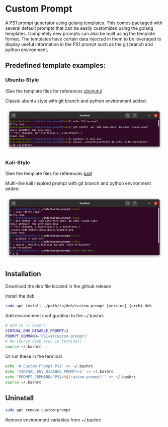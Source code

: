 
# Custom Prompt

A PS1 prompt generator using golang templates. This comes packaged with several default prompts that can be easily customized using the golang templates. Completely new prompts can also be built using the template format. The templates have certain data injected in them to be leveraged to display useful information in the PS1 prompt such as the git branch and python environment. 

## Predefined template examples:

### Ubuntu-Style

(See the template files for references [ubunutu](./prompts/ubuntu/))

Classic ubuntu style with git branch and python environment added:

![ubuntu-example-screenshot](./docs/ubuntu-example.png)

### Kali-Style

(See the template files for references [kali](./prompts/kali/))

Multi-line kali inspired prompt with git branch and python environment added:

![kali-example-screenshot](./docs/kali-example.png)

## Installation

Download the deb file located in the github release

Install the deb 
```bash
sudo apt install ./path/to/deb/custom-prompt_{version}_{arch}.deb
```

Add environment configuration to the ~/.bashrc
```bash
# Add to ~/.bashrc
VIRTUAL_ENV_DISABLE_PROMPT=1
PROMPT_COMMAND='PS1=$(custom-prompt)'
# Re-source bash (run in terminal)
source ~/.bashrc
```

Or run these in the terminal

```bash
echo '# Custom Prompt PS1' >> ~/.bashrc
echo 'VIRTUAL_ENV_DISABLE_PROMPT=1' >> ~/.bashrc
echo "PROMPT_COMMAND='PS1=\$(custom-prompt)'" >> ~/.bashrc
source ~/.bashrc
```

## Uninstall

```bash
sudo apt remove custom-prompt
```

Remove environment variables from ~/.bashrc
